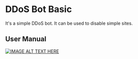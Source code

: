 # DDoS Bot Basic
It's a simple DDoS bot. It can be used to disable simple sites.
## User Manual
[![IMAGE ALT TEXT HERE](https://img.youtube.com/vi/BvTr5dbUEEs/0.jpg)](https://www.youtube.com/watch?v=BvTr5dbUEEs)

